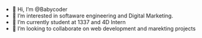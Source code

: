 - 👋 Hi, I’m @Babycoder
- 👀 I’m interested in softaware engineering and Digital Marketing.
- 🌱 I’m currently student at 1337 and 4D Intern
- 💞️ I’m looking to collaborate on web development and marekting projects

<!---
Babycoder/Babycoder is a ✨ special ✨ repository because its `README.md` (this file) appears on your GitHub profile.
You can click the Preview link to take a look at your changes.
--->
